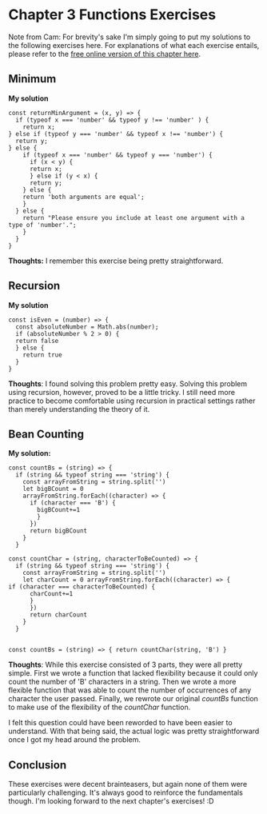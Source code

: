 # Chapter 3 Functions Exercises

Note from Cam: For brevity's sake I'm simply going to put my solutions to the following exercises here. For explanations of what each exercise entails, please refer to the [free online version of this chapter here](https://eloquentjavascript.net/03_functions.html).

## Minimum

**My solution**

```
const returnMinArgument = (x, y) => {
  if (typeof x === 'number' && typeof y !== 'number' ) {
    return x;
} else if (typeof y === 'number' && typeof x !== 'number') {
  return y;
} else {
    if (typeof x === 'number' && typeof y === 'number') {
      if (x < y) {
      return x;
      } else if (y < x) {
      return y;
    } else {
    return 'both arguments are equal';
    }
  } else {
    return "Please ensure you include at least one argument with a type of 'number'.";
    }
  }
}
```

**Thoughts:** I remember this exercise being pretty straightforward.

## Recursion

**My solution**

```
const isEven = (number) => {
  const absoluteNumber = Math.abs(number);
  if (absoluteNumber % 2 > 0) {
  return false
  } else {
    return true
  }
}
```

**Thoughts**: I found solving this problem pretty easy. Solving this problem using recursion, however, proved to be a little tricky. I still need more practice to become comfortable using recursion in practical settings rather than merely understanding the theory of it.

## Bean Counting

**My solution:**

```
const countBs = (string) => {
  if (string && typeof string === 'string') {
    const arrayFromString = string.split('')
    let bigBCount = 0
    arrayFromString.forEach((character) => {
      if (character === 'B') {
        bigBCount+=1
        }
      })
      return bigBCount
    }
  }

const countChar = (string, characterToBeCounted) => {
  if (string && typeof string === 'string') {
    const arrayFromString = string.split('')
    let charCount = 0 arrayFromString.forEach((character) => {        if (character === characterToBeCounted) {
      charCount+=1
      }
      })
      return charCount
    }
  }


const countBs = (string) => { return countChar(string, 'B') }
```

**Thoughts**: While this exercise consisted of 3 parts, they were all pretty simple. First we wrote a function that lacked flexibility because it could only count the number of 'B' characters in a string. Then we wrote a more flexible function that was able to count the number of occurrences of any character the user passed. Finally, we rewrote our original _countBs_ function to make use of the flexibility of the _countChar_ function.

I felt this question could have been reworded to have been easier to understand. With that being said, the actual logic was pretty straightforward once I got my head around the problem.

## Conclusion

These exercises were decent brainteasers, but again none of them were particularly challenging. It's always good to reinforce the fundamentals though. I'm looking forward to the next chapter's exercises! :D
